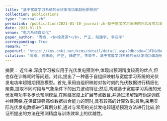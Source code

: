 ```yaml
---
title: "基于宽度学习系统的光伏发电功率超短期预测"
collection: publications
type: "journal-zh"
permalink: /publication/2021-01-10-journal-zh-基于宽度学习系统的光伏发电功率超短期预测
date: 2021-01-10
venue: "电力系统自动化"
paper_author: "周楠, <b>徐潇源*</b>, 严正, 陆建宇, 李亚平"
corresponding: True
remark: ""
paperurl: "https://kns.cnki.net/kcms/detail/detail.aspx?dbcode=CJFD&dbname=CJFDLAST2021&filename=DLXT202101007&uniplatform=NZKPT&v=lzPv3VaLE-mBFEQki6m1raJoXJ9wmF0QjIH-LrTZuakVm_woN7QORlrUlys5uQdr"
citation: '周楠, 徐潇源, 严正, 陆建宇, 李亚平. 基于宽度学习系统的光伏发电功率超短期预测[J]. 电力系统自动化, 2021, 45(01): 55-64.'
---
```


摘要：
近年来,深度学习被应用于光伏发电预测中,体现出预测精度较高的优点,但也存在训练耗时等问题。对此,提出了一种基于自组织映射与宽度学习系统的光伏发电功率超短期预测模型。首先,采用自组织映射对各时刻的光伏数据进行精细化聚类,提取不同时段与气象条件下的出力波动特征;然后,构建基于宽度学习系统的光伏发电功率多步长预测模型,在网络宽度上扩展节点数目,并通过求解矩阵伪逆训练神经网络,在保证较强高维数据拟合能力的同时,具有较高的计算效率;最后,采用实际光伏发电数据进行算例分析,通过与常用的光伏发电超短期预测方法进行比较,验证所提出的方法在预测精度与训练效率上的优越性。 